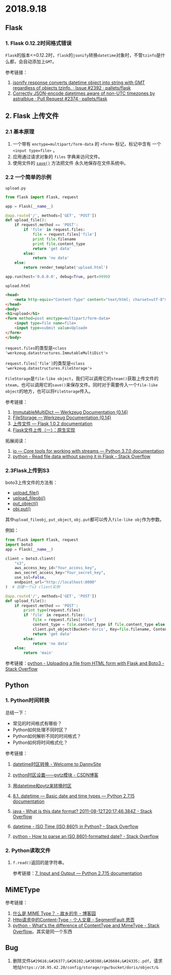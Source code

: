# 2018.9.18

## Flask

### 1. Flask 0.12.2时间格式错误

`Flask`的版本<=0.12.2时，`flask`的`jsonify`转换`datetime`对象时，不管`tzinfo`是什么都，会自动添加上`GMT`。

参考链接：

1. [jsonify response converts datetime object into string with GMT regardless of objects tzinfo. · Issue #2392 · pallets/flask](https://github.com/pallets/flask/issues/2392)
2. [Correctly JSON-encode datetimes aware of non-UTC timezones by astralblue · Pull Request #2374 · pallets/flask](https://github.com/pallets/flask/pull/2374)

## 2. Flask 上传文件

### 2.1 基本原理

1. 一个带有 `enctype=multipart/form-data` 的 `<form>` 标记，标记中含有 一个 `<input type=file>` 。
2. 应用通过请求对象的 `files` 字典来访问文件。
3. 使用文件的 [`save()`](http://werkzeug.pocoo.org/docs/datastructures/#werkzeug.datastructures.FileStorage.save) 方法把文件 永久地保存在文件系统中。

### 2.2 一个简单的示例

`upload.py`

```python
from flask import Flask, request

app = Flask(__name__)

@app.route('/', methods=['GET', 'POST'])
def upload_file():
    if request.method == 'POST':
        if 'file' in request.files:
            file = request.files['file']
            print file.filename
            print file.content_type
            return 'get data'
        else:
            return 'no data'
    else:
        return render_template('upload.html')

app.run(host='0.0.0.0', debug=True, port=9999)
```

`upload.html`

```html
<head>
    <meta http-equiv="Content-Type" content="text/html; charset=utf-8">
</head>
<body>
<h1>upload</h1>
<form method=post enctype=multipart/form-data>
    <input type=file name=file>
    <input type=submit value=Upload>
</form>
</body>
```

`request.files`的类型是`<class 'werkzeug.datastructures.ImmutableMultiDict'>`

`request.files['file']`的类型是`<class 'werkzeug.datastructures.FileStorage'>`

`FileStorage`是`file-like object`，我们可以调用它的`steam()`获取上传文件的`steam`，也可以调用它的`save()`来保存文件。同时对于需要传入一个`file-like object`的地方，也可以将`FileStorage`传入。

参考链接：

1. [ImmutableMultiDict — Werkzeug Documentation (0.14)](http://werkzeug.pocoo.org/docs/0.14/datastructures/#werkzeug.datastructures.ImmutableMultiDict)
2. [FileStorage — Werkzeug Documentation (0.14)](http://werkzeug.pocoo.org/docs/0.14/datastructures/#werkzeug.datastructures.FileStorage)
3. [上传文件 — Flask 1.0.2 documentation](https://dormousehole.readthedocs.io/en/latest/patterns/fileuploads.html)
4. [Flask文件上传（一）：原生实现](https://zhuanlan.zhihu.com/p/23731819)

拓展阅读：

1. [io — Core tools for working with streams — Python 3.7.0 documentation](https://docs.python.org/3/library/io.html)
2. [python - Read file data without saving it in Flask - Stack Overflow](https://stackoverflow.com/questions/20015550/read-file-data-without-saving-it-in-flask)

### 2.3Flask上传到S3

boto3上传文件的方法有：

* [upload_file()](https://boto3.amazonaws.com/v1/documentation/api/latest/reference/services/s3.html#S3.Client.upload_file)
* [upload_fileobj()](https://boto3.amazonaws.com/v1/documentation/api/latest/reference/services/s3.html#S3.Client.upload_file)
* [put_object()](https://boto3.amazonaws.com/v1/documentation/api/latest/reference/services/s3.html#S3.Bucket.put_object)
* [obj.put()](https://boto3.amazonaws.com/v1/documentation/api/latest/reference/services/s3.html#S3.Object.put)

其中`upload_fileobj`, `put_object`, `obj.put`都可以传入`file-like obj`作为参数。

例如：

```python
from flask import Flask, request
import boto3
app = Flask(__name__)

client = boto3.client(
    "s3",
    aws_access_key_id="Your_access_key",
    aws_secret_access_key="Your_secret_key",
    use_ssl=False,
    endpoint_url="http://localhost:8000"
)  # 创建一个s3 client实例

@app.route('/', methods=['GET', 'POST'])
def upload_file():
    if request.method == 'POST':
        print type(request.files)
        if 'file' in request.files:
            file = request.files['file']
            content_type = file.content_type if file.content_type else 'application/octet-stream'
            client.put_object(Bucket='doris', Key=file.filename, ContentType=content_type, Body=file, ACL='public-read')  # 使用s3 client的put_object方法上传文件，Body参数需要一个file-like object
            return 'get data'
        else:
            return 'no data'
    else:
        return 'main'

```

参考链接：[python - Uploading a file from HTML form with Flask and Boto3 - Stack Overflow](https://stackoverflow.com/questions/46097632/uploading-a-file-from-html-form-with-flask-and-boto3)

## Python

### 1. Python时间转换

总结一下：

* 常见的时间格式有哪些？
* Python如何处理不同时区？
* Python如何解析不同的时间格式？
* Python如何将时间格式化？

参考链接：

1. [datetime时区转换 - Welcome to DannySite](http://www.dannysite.com/blog/122/)
2. [python时区设置——pytz模块 - CSDN博客](https://blog.csdn.net/shanliangliuxing/article/details/8557865)
3. [用datetime和pytz来转换时区](https://www.keakon.net/2010/12/14/%E7%94%A8datetime%E5%92%8Cpytz%E6%9D%A5%E8%BD%AC%E6%8D%A2%E6%97%B6%E5%8C%BA)
4. [8.1. datetime — Basic date and time types — Python 2.7.15 documentation](https://docs.python.org/2/library/datetime.html#datetime.tzinfo)

5. [java - What is this date format? 2011-08-12T20:17:46.384Z - Stack Overflow](https://stackoverflow.com/questions/8405087/what-is-this-date-format-2011-08-12t201746-384z)
6. [datetime - ISO Time (ISO 8601) in Python? - Stack Overflow](https://stackoverflow.com/questions/2150739/iso-time-iso-8601-in-python)
7. [python - How to parse an ISO 8601-formatted date? - Stack Overflow](https://stackoverflow.com/questions/127803/how-to-parse-an-iso-8601-formatted-date/30696682#30696682)

### 2. Python读取文件

1. `f.read()`返回的是字符串。

   参考链接：[7. Input and Output — Python 2.7.15 documentation](https://docs.python.org/2/tutorial/inputoutput.html#methods-of-file-objects)

## MiMEType

参考链接：

1. [什么是 MIME Type？ - 故乡的牛 - 博客园](https://www.cnblogs.com/jsean/articles/1610265.html)
2. [Http请求中的Content-Type - 个人文章 - SegmentFault 思否](https://segmentfault.com/a/1190000013056786)
3. [python - What's the difference of ContentType and MimeType - Stack Overflow](https://stackoverflow.com/questions/3452381/whats-the-difference-of-contenttype-and-mimetype)。其实是同一个东西

## Bug

1. 删除文件`&#29616;&#26377;&#26102;&#38388;&#26684;&#24335;.pdf`，请求地址`https://10.95.42.20/config/storage/rgw/bucket/doris/object/&`